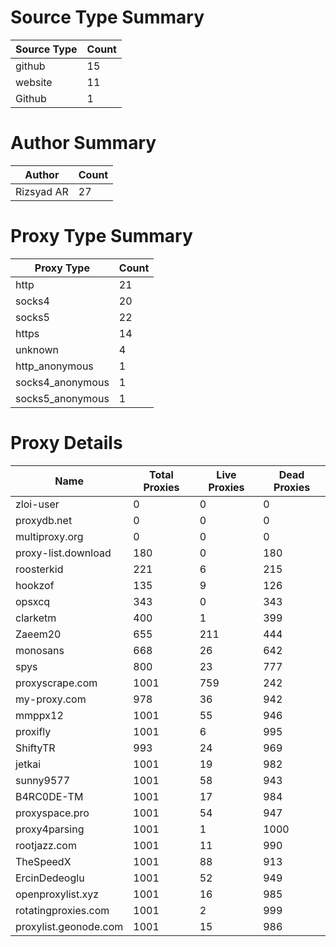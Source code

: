 # Source Type Summary

| Source Type | Count |
|-------------|-------|
| github | 15 |
| website | 11 |
| Github | 1 |


# Author Summary

| Author | Count |
|--------|-------|
| Rizsyad AR | 27 |


# Proxy Type Summary

| Proxy Type | Count |
|------------|-------|
| http | 21 |
| socks4 | 20 |
| socks5 | 22 |
| https | 14 |
| unknown | 4 |
| http_anonymous | 1 |
| socks4_anonymous | 1 |
| socks5_anonymous | 1 |


# Proxy Details

| Name | Total Proxies | Live Proxies | Dead Proxies |
|------|---------------|--------------|---------------|
| zloi-user | 0 | 0 | 0 |
| proxydb.net | 0 | 0 | 0 |
| multiproxy.org | 0 | 0 | 0 |
| proxy-list.download | 180 | 0 | 180 |
| roosterkid | 221 | 6 | 215 |
| hookzof | 135 | 9 | 126 |
| opsxcq | 343 | 0 | 343 |
| clarketm | 400 | 1 | 399 |
| Zaeem20 | 655 | 211 | 444 |
| monosans | 668 | 26 | 642 |
| spys | 800 | 23 | 777 |
| proxyscrape.com | 1001 | 759 | 242 |
| my-proxy.com | 978 | 36 | 942 |
| mmppx12 | 1001 | 55 | 946 |
| proxifly | 1001 | 6 | 995 |
| ShiftyTR | 993 | 24 | 969 |
| jetkai | 1001 | 19 | 982 |
| sunny9577 | 1001 | 58 | 943 |
| B4RC0DE-TM | 1001 | 17 | 984 |
| proxyspace.pro | 1001 | 54 | 947 |
| proxy4parsing | 1001 | 1 | 1000 |
| rootjazz.com | 1001 | 11 | 990 |
| TheSpeedX | 1001 | 88 | 913 |
| ErcinDedeoglu | 1001 | 52 | 949 |
| openproxylist.xyz | 1001 | 16 | 985 |
| rotatingproxies.com | 1001 | 2 | 999 |
| proxylist.geonode.com | 1001 | 15 | 986 |
